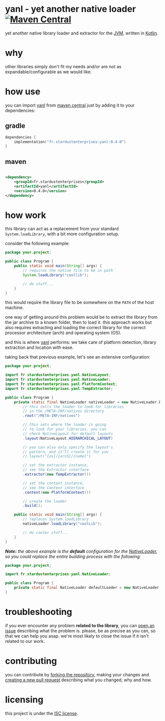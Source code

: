 # yanl - yet another native loader [![Maven Central][badge-mvnc]][yanl-mvnc]

yet another native library loader and extractor for the [JVM][jvm], written in [Kotlin][kotlin].

# why

other libraries simply don't fit my needs and/or are not as expandable/configurable as we would like.

# how use

you can import [yanl][yanl] from [maven central][mvnc] just by adding it to your dependencies:

## gradle

```kotlin
dependencies {
    implementation("fr.stardustenterprises:yanl:0.4.0")
}
```

## maven

```xml

<dependency>
    <groupId>fr.stardustenterprises</groupId>
    <artifactId>yanl</artifactId>
    <version>0.4.0</version>
</dependency>
```

# how work

this library can act as a replacement from your standard `System.loadLibrary`, with a bit more configuration setup.

consider the following example:

```java
package your.project;

public class Program {
    public static void main(String[] args) {
        // requires the native file to be in path
        System.loadLibrary("coollib");

        // do stuff...
    }
}
```

this would require the library file to be somewhere on the `PATH` of the host machine.

one way of getting around this problem would be to extract the library from the jar archive to a known folder, then to
load it. this approach works but also requires extracting and loading the correct library for the correct processor
architecture (arch) and operating system (OS).

and this is where [yanl][yanl] performs: we take care of platform detection, library extraction and location with ease.

[//]: # (and even let you customize which version of the library you would
 want to load based on processor flags)

taking back that previous example, let's see an extensive configuration:

```java
package your.project;

import fr.stardustenterprises.yanl.NativeLayout;
import fr.stardustenterprises.yanl.NativeLoader;
import fr.stardustenterprises.yanl.PlatformContext;
import fr.stardustenterprises.yanl.TempExtractor;

public class Program {
    private static final NativeLoader nativeLoader = new NativeLoader.Builder()
        // this tells the loader to look for libraries
        // in the /META-INF/natives directory
        .root("/META-INF/natives")

        // this sets where the loader is going
        // to look for your libraries. you can
        // check NativeLayout for default layouts
        .layout(NativeLayout.HIERARCHICAL_LAYOUT)

        // you can also only specify the layout's
        // pattern, and it'll create it for you
        //.layout("{os}/{arch}/{name}")

        // set the extractor instance,
        // see the Extractor interface
        .extractor(new TempExtractor())

        // set the context instance,
        // see the Context interface
        .context(new PlatformContext())

        // create the loader
        .build();

    public static void main(String[] args) {
        // replaces System.loadLibrary
        nativeLoader.loadLibrary("coolLib");

        // do cooler stuff...
    }
}
```

***Note:** the above example is the **default** configuration for the [NativeLoader][blob-native-loader], so you could
replace the entire building process with the following:*

```java
package your.project;

import fr.stardustenterprises.yanl.NativeLoader;

public class Program {
    private static final NativeLoader defaultLoader = new NativeLoader.Builder().build();
}
```

# troubleshooting

if you ever encounter any problem **related to the library**, you can [open an issue][new-issue] describing what the
problem is. please, be as precise as you can, so that we can help you asap. we're most likely to close the issue if it
isn't related to our work.

# contributing

you can contribute by [forking the repository][fork], making your changes and [creating a new pull request][new-pr]
describing what you changed, why and how.

# licensing

this project is under the [ISC license][blob-license].


<!-- Links -->

[jvm]: https://adoptium.net "adoptium website"

[kotlin]: https://kotlinlang.org "kotlin website"

[yanl]: https://github.com/stardust-enterprises/yanl "yanl github repository"

[fork]: https://github.com/stardust-enterprises/yanl/fork "fork this repository"

[new-pr]: https://github.com/stardust-enterprises/yanl/pulls/new "create a new pull request"

[new-issue]: https://github.com/stardust-enterprises/yanl/issues/new "create a new issue"

[mvnc]: https://repo1.maven.org/maven2/ "maven central website"

[yanl-mvnc]: https://maven-badges.herokuapp.com/maven-central/fr.stardustenterprises/yanl "maven central repository"

[blob-license]: https://github.com/stardust-enterprises/yanl/blob/trunk/LICENSE "LICENSE source file"

[blob-native-loader]: https://github.com/stardust-enterprises/yanl/blob/trunk/src/main/kotlin/fr/stardustenterprises/yanl/NativeLoader.kt "NativeLoader.kt source file"

<!-- Badges -->

[badge-mvnc]: https://maven-badges.herokuapp.com/maven-central/fr.stardustenterprises/yanl/badge.svg "maven central badge"
